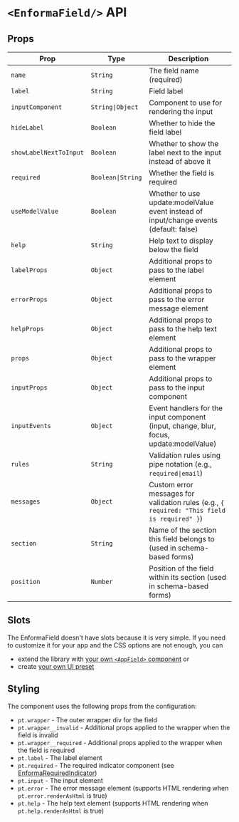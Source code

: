 # `<EnformaField/>` API

<TabNav :items="[
{ label: 'Usage', link: '/field-forms/enforma-field' },
{ label: 'API', link: '/field-forms/enforma-field_api' },
]" />

## Props

| Prop | Type | Description                                                                              |
|------|------|------------------------------------------------------------------------------------------|
| `name` | `String` | The field name (required)                                                                |
| `label` | `String` | Field label                                                                              |
| `inputComponent` | `String\|Object` | Component to use for rendering the input                                                 |
| `hideLabel` | `Boolean` | Whether to hide the field label                                                          |
| `showLabelNextToInput` | `Boolean` | Whether to show the label next to the input instead of above it                          |
| `required` | `Boolean\|String` | Whether the field is required                                                            |
| `useModelValue` | `Boolean` | Whether to use update:modelValue event instead of input/change events (default: false)   |
| `help` | `String` | Help text to display below the field                                                     |
| `labelProps` | `Object` | Additional props to pass to the label element                                            |
| `errorProps` | `Object` | Additional props to pass to the error message element                                    |
| `helpProps` | `Object` | Additional props to pass to the help text element                                        |
| `props` | `Object` | Additional props to pass to the wrapper element                                          |
| `inputProps` | `Object` | Additional props to pass to the input component                                          |
| `inputEvents` | `Object` | Event handlers for the input component (input, change, blur, focus, update:modelValue)   |
| `rules` | `String` | Validation rules using pipe notation (e.g., `required\|email`)                            |
| `messages` | `Object` | Custom error messages for validation rules (e.g., `{ required: "This field is required" }`) |
| `section` | `String` | Name of the section this field belongs to (used in schema-based forms)                   |
| `position` | `Number` | Position of the field within its section (used in schema-based forms)                    |

<!--@include: ../_partials/use-model-value.md-->

## Slots

The EnformaField doesn't have slots because it is very simple. If you need to customize it for your app and the CSS options are not enough, you can
- extend the library with [your own `<AppField>` component](/extensibility/custom-components.md) or 
- create [your own UI preset](/ui-library-integration/creating-your-own-ui-preset.md) 

## Styling

The component uses the following props from the configuration:

- `pt.wrapper` - The outer wrapper div for the field
- `pt.wrapper__invalid` - Additional props applied to the wrapper when the field is invalid
- `pt.wrapper__required` - Additional props applied to the wrapper when the field is required
- `pt.label` - The label element
- `pt.required` - The required indicator component (see [EnformaRequiredIndicator](/field-forms/enforma-required-indicator_api))
- `pt.input` - The input element
- `pt.error` - The error message element (supports HTML rendering when `pt.error.renderAsHtml` is true)
- `pt.help` - The help text element (supports HTML rendering when `pt.help.renderAsHtml` is true)